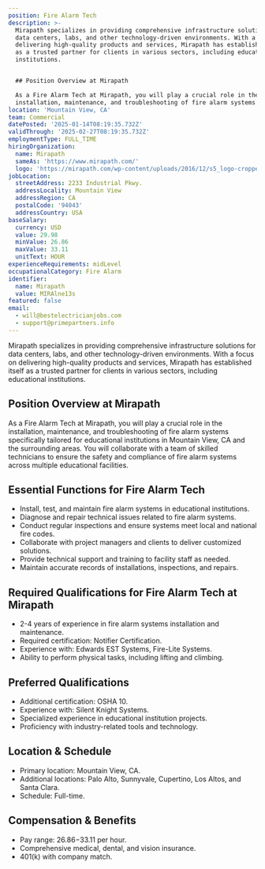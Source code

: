 ```yaml
---
position: Fire Alarm Tech
description: >-
  Mirapath specializes in providing comprehensive infrastructure solutions for
  data centers, labs, and other technology-driven environments. With a focus on
  delivering high-quality products and services, Mirapath has established itself
  as a trusted partner for clients in various sectors, including educational
  institutions.


  ## Position Overview at Mirapath

  As a Fire Alarm Tech at Mirapath, you will play a crucial role in the
  installation, maintenance, and troubleshooting of fire alarm systems spec...
location: 'Mountain View, CA'
team: Commercial
datePosted: '2025-01-14T08:19:35.732Z'
validThrough: '2025-02-27T08:19:35.732Z'
employmentType: FULL_TIME
hiringOrganization:
  name: Mirapath
  sameAs: 'https://www.mirapath.com/'
  logo: 'https://mirapath.com/wp-content/uploads/2016/12/s5_logo-cropped.png'
jobLocation:
  streetAddress: 2233 Industrial Pkwy.
  addressLocality: Mountain View
  addressRegion: CA
  postalCode: '94043'
  addressCountry: USA
baseSalary:
  currency: USD
  value: 29.98
  minValue: 26.86
  maxValue: 33.11
  unitText: HOUR
experienceRequirements: midLevel
occupationalCategory: Fire Alarm
identifier:
  name: Mirapath
  value: MIRAlne13s
featured: false
email:
  - will@bestelectricianjobs.com
  - support@primepartners.info
---
```




Mirapath specializes in providing comprehensive infrastructure solutions for data centers, labs, and other technology-driven environments. With a focus on delivering high-quality products and services, Mirapath has established itself as a trusted partner for clients in various sectors, including educational institutions.

## Position Overview at Mirapath
As a Fire Alarm Tech at Mirapath, you will play a crucial role in the installation, maintenance, and troubleshooting of fire alarm systems specifically tailored for educational institutions in Mountain View, CA and the surrounding areas. You will collaborate with a team of skilled technicians to ensure the safety and compliance of fire alarm systems across multiple educational facilities.

## Essential Functions for Fire Alarm Tech
- Install, test, and maintain fire alarm systems in educational institutions.
- Diagnose and repair technical issues related to fire alarm systems.
- Conduct regular inspections and ensure systems meet local and national fire codes.
- Collaborate with project managers and clients to deliver customized solutions.
- Provide technical support and training to facility staff as needed.
- Maintain accurate records of installations, inspections, and repairs.

## Required Qualifications for Fire Alarm Tech at Mirapath
- 2-4 years of experience in fire alarm systems installation and maintenance.
- Required certification: Notifier Certification.
- Experience with: Edwards EST Systems, Fire-Lite Systems.
- Ability to perform physical tasks, including lifting and climbing.

## Preferred Qualifications
- Additional certification: OSHA 10.
- Experience with: Silent Knight Systems.
- Specialized experience in educational institution projects.
- Proficiency with industry-related tools and technology.

## Location & Schedule
- Primary location: Mountain View, CA.
- Additional locations: Palo Alto, Sunnyvale, Cupertino, Los Altos, and Santa Clara.
- Schedule: Full-time.

## Compensation & Benefits
- Pay range: $26.86-$33.11 per hour.
- Comprehensive medical, dental, and vision insurance.
- 401(k) with company match.

